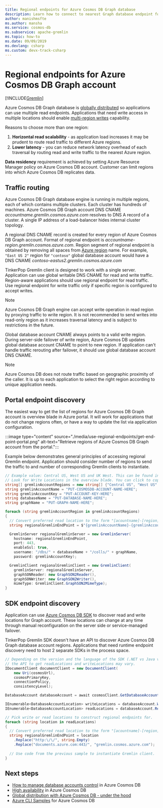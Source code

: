 ```yaml
---
title: Regional endpoints for Azure Cosmos DB Graph database
description: Learn how to connect to nearest Graph database endpoint for your application
author: manishmsfte
ms.author: mansha
ms.service: cosmos-db
ms.subservice: apache-gremlin
ms.topic: how-to
ms.date: 09/09/2019
ms.devlang: csharp
ms.custom: devx-track-csharp
---
```


# Regional endpoints for Azure Cosmos DB Graph account
[!INCLUDE[Gremlin](../includes/appliesto-gremlin.md)]

Azure Cosmos DB Graph database is [globally distributed](../distribute-data-globally.md) so applications can use multiple read endpoints. Applications that need write access in multiple locations should enable [multi-region writes](../how-to-multi-master.md) capability.

Reasons to choose more than one region:
1. **Horizontal read scalability** - as application load increases it may be prudent to route read traffic to different Azure regions.
2. **Lower latency** - you can reduce network latency overhead of each traversal by routing read and write traffic to the nearest Azure region.

**Data residency** requirement is achieved by setting Azure Resource Manager policy on Azure Cosmos DB account. Customer can limit regions into which Azure Cosmos DB replicates data.

## Traffic routing

Azure Cosmos DB Graph database engine is running in multiple regions, each of which contains multiple clusters. Each cluster has hundreds of machines. Azure Cosmos DB Graph account DNS CNAME *accountname.gremlin.cosmos.azure.com* resolves to DNS A record of a cluster. A single IP address of a load-balancer hides internal cluster topology.

A regional DNS CNAME record is created for every region of Azure Cosmos DB Graph account. Format of regional endpoint is *accountname-region.gremlin.cosmos.azure.com*. Region segment of regional endpoint is obtained by removing all spaces from [Azure region](https://azure.microsoft.com/global-infrastructure/regions) name. For example, `"East US 2"` region for `"contoso"` global database account would have a DNS CNAME *contoso-eastus2.gremlin.cosmos.azure.com*

TinkerPop Gremlin client is designed to work with a single server. Application can use global writable DNS CNAME for read and write traffic. Region-aware applications should use regional endpoint for read traffic. Use regional endpoint for write traffic only if specific region is configured to accept writes. 

> [!NOTE]
> Azure Cosmos DB Graph engine can accept write operation in read region by proxying traffic to write region. It is not recommended to send writes into read-only region as it increases traversal latency and is subject to restrictions in the future.

Global database account CNAME always points to a valid write region. During server-side failover of write region, Azure Cosmos DB updates global database account CNAME to point to new region. If application can't handle traffic rerouting after failover, it should use global database account DNS CNAME.

> [!NOTE]
> Azure Cosmos DB does not route traffic based on geographic proximity of the caller. It is up to each application to select the right region according to unique application needs.

## Portal endpoint discovery

The easiest way to get the list of regions for Azure Cosmos DB Graph account is overview blade in Azure portal. It will work for applications that do not change regions often, or have a way to update the list via application configuration.

:::image type="content" source="./media/use-regional-endpoints/get-end-point-portal.png" alt-text="Retrieve regions of Azure Cosmos DB Graph account from the portal.":::

Example below demonstrates general principles of accessing regional Gremlin endpoint. Application should consider number of regions to send the traffic to and number of corresponding Gremlin clients to instantiate.

```csharp
// Example value: Central US, West US and UK West. This can be found in the overview blade of you Azure Cosmos DB for Gremlin Account. 
// Look for Write Locations in the overview blade. You can click to copy and paste.
string[] gremlinAccountRegions = new string[] {"Central US", "West US" ,"UK West"};
string gremlinAccountName = "PUT-COSMOSDB-ACCOUNT-NAME-HERE";
string gremlinAccountKey = "PUT-ACCOUNT-KEY-HERE";
string databaseName = "PUT-DATABASE-NAME-HERE";
string graphName = "PUT-GRAPH-NAME-HERE";

foreach (string gremlinAccountRegion in gremlinAccountRegions)
{
  // Convert preferred read location to the form "[acountname]-[region].gremlin.cosmos.azure.com".
  string regionalGremlinEndPoint = $"{gremlinAccountName}-{gremlinAccountRegion.ToLowerInvariant().Replace(" ", string.Empty)}.gremlin.cosmos.azure.com";

  GremlinServer regionalGremlinServer = new GremlinServer(
    hostname: regionalGremlinEndPoint, 
    port: 443,
    enableSsl: true,
    username: "/dbs/" + databaseName + "/colls/" + graphName,
    password: gremlinAccountKey);

  GremlinClient regionalGremlinClient = new GremlinClient(
    gremlinServer: regionalGremlinServer,
    graphSONReader: new GraphSON2Reader(),
    graphSONWriter: new GraphSON2Writer(),
    mimeType: GremlinClient.GraphSON2MimeType);
}
```

## SDK endpoint discovery

Application can use [Azure Cosmos DB SDK](../sql-api-sdk-dotnet.md) to discover read and write locations for Graph account. These locations can change at any time through manual reconfiguration on the server side or service-managed failover.

TinkerPop Gremlin SDK doesn't have an API to discover Azure Cosmos DB Graph database account regions. Applications that need runtime endpoint discovery need to host 2 separate SDKs in the process space.

```csharp
// Depending on the version and the language of the SDK (.NET vs Java vs Python)
// the API to get readLocations and writeLocations may vary.
IDocumentClient documentClient = new DocumentClient(
    new Uri(cosmosUrl),
    cosmosPrimaryKey,
    connectionPolicy,
    consistencyLevel);

DatabaseAccount databaseAccount = await cosmosClient.GetDatabaseAccountAsync();

IEnumerable<DatabaseAccountLocation> writeLocations = databaseAccount.WritableLocations;
IEnumerable<DatabaseAccountLocation> readLocations = databaseAccount.ReadableLocations;

// Pick write or read locations to construct regional endpoints for.
foreach (string location in readLocations)
{
  // Convert preferred read location to the form "[acountname]-[region].gremlin.cosmos.azure.com".
  string regionalGremlinEndPoint = location
    .Replace("http:\/\/", string.Empty)
    .Replace("documents.azure.com:443/", "gremlin.cosmos.azure.com");
  
  // Use code from the previous sample to instantiate Gremlin client.
}
```

## Next steps
* [How to manage database accounts control](../how-to-manage-database-account.md) in Azure Cosmos DB
* [High availability](../high-availability.md) in Azure Cosmos DB
* [Global distribution with Azure Cosmos DB - under the hood](../global-dist-under-the-hood.md)
* [Azure CLI Samples](cli-samples.md) for Azure Cosmos DB
